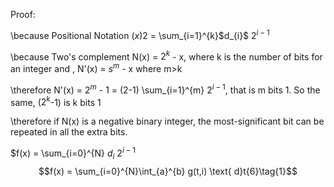 Proof:

\because Positional Notation $(x){2}$ = \sum_{i=1}^{k}\$d_{i}$ $2^{i-1}$

\because Two's complement N(x) = $2^{k}$ - x, where k is the number of bits for an integer and , N'(x) = $s^{m}$ - x where m>k

\therefore N'(x) = $2^{m}$ - 1 = (2-1) \sum_{i=1}^{m} $2^{i-1}$, that is m bits 1. So the same, ($2^{k}$-1) is k bits 1

\therefore if N(x) is a negative binary integer,  the most-significant bit can be repeated in all the extra bits.

$f(x) = \sum_{i=0}^{N} $d _{i}$ $2^{i-1}$
$$f(x) = \sum_{i=0}^{N}\int_{a}^{b} g(t,i) \text{ d}t{6}\tag{1}$$